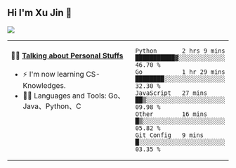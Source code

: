
## Hi I'm Xu Jin 👋
![](https://komarev.com/ghpvc/?username=jiayouxujin&color=brightgreen&label=PROFILE+VIEWS)



<table align="center">
<tr>
<td valign="top" width="60%">

#### 🏋️‍♀️ <a href="https://github.com/jiayouxujin" target="_blank">Talking about Personal Stuffs</a>
<!-- recent_releases starts -->

- ⚡  I'm now learning CS-Knowledges.  
- 🏊‍♂️ Languages and Tools: Go、Java、Python、C
<!-- recent_releases ends -->
</td>
<td>
 
<!--START_SECTION:waka-->
```text
Python       2 hrs 9 mins    ███████████▓░░░░░░░░░░░░░   46.70 % 
Go           1 hr 29 mins    ████████░░░░░░░░░░░░░░░░░   32.30 % 
JavaScript   27 mins         ██▒░░░░░░░░░░░░░░░░░░░░░░   09.98 % 
Other        16 mins         █▒░░░░░░░░░░░░░░░░░░░░░░░   05.82 % 
Git Config   9 mins          █░░░░░░░░░░░░░░░░░░░░░░░░   03.35 % 
```
<!--END_SECTION:waka-->
 
</td>
</tr>
</table>





